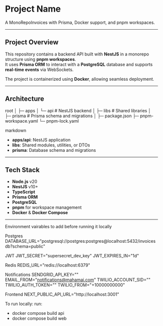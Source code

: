 # Project Name

A MonoRepoInvoices with Prisma, Docker support, and pnpm workspaces.

---

## Project Overview

This repository contains a backend API built with **NestJS** in a monorepo structure using **pnpm workspaces**.  
It uses **Prisma ORM** to interact with a **PostgreSQL** database and supports **real-time events** via WebSockets.

The project is containerized using **Docker**, allowing seamless deployment.

---

## Architecture

root
│
├─ apps
│ └─ api # NestJS backend
│
├─ libs # Shared libraries
│
├─ prisma # Prisma schema and migrations
│
├─ package.json
├─ pnpm-workspace.yaml
└─ pnpm-lock.yaml

markdown


- **apps/api**: NestJS application  
- **libs**: Shared modules, utilities, or DTOs  
- **prisma**: Database schema and migrations  

---

## Tech Stack

- **Node.js** v20  
- **NestJS** v10+  
- **TypeScript**  
- **Prisma ORM**  
- **PostgreSQL**  
- **pnpm** for workspace management  
- **Docker** & **Docker Compose**  

---

Environment vairables to add before running it locally

Postgres
DATABASE_URL="postgresql://postgres:postgres@localhost:5432/invoicesdb?schema=public"

JWT
JWT_SECRET="supersecret_dev_key"
JWT_EXPIRES_IN="1d"

Redis
REDIS_URL="redis://localhost:6379"

Notifications
SENDGRID_API_KEY=""
EMAIL_FROM="notifications@mahamai.com"
TWILIO_ACCOUNT_SID=""
TWILIO_AUTH_TOKEN=""
TWILIO_FROM="+10000000000"

Frontend
NEXT_PUBLIC_API_URL="http://localhost:3001"

To run locally:
run:
- docker compose build api
- docker compose build web
